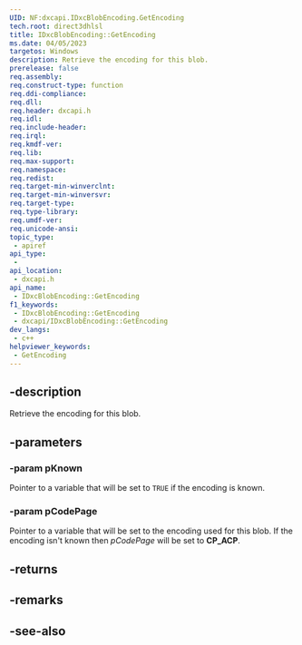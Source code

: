 ```yaml
---
UID: NF:dxcapi.IDxcBlobEncoding.GetEncoding
tech.root: direct3dhlsl
title: IDxcBlobEncoding::GetEncoding
ms.date: 04/05/2023
targetos: Windows
description: Retrieve the encoding for this blob.
prerelease: false
req.assembly: 
req.construct-type: function
req.ddi-compliance: 
req.dll: 
req.header: dxcapi.h
req.idl: 
req.include-header: 
req.irql: 
req.kmdf-ver: 
req.lib: 
req.max-support: 
req.namespace: 
req.redist: 
req.target-min-winverclnt: 
req.target-min-winversvr: 
req.target-type: 
req.type-library: 
req.umdf-ver: 
req.unicode-ansi: 
topic_type:
 - apiref
api_type:
 - 
api_location:
 - dxcapi.h
api_name:
 - IDxcBlobEncoding::GetEncoding
f1_keywords:
 - IDxcBlobEncoding::GetEncoding
 - dxcapi/IDxcBlobEncoding::GetEncoding
dev_langs:
 - c++
helpviewer_keywords:
 - GetEncoding
---
```


## -description

Retrieve the encoding for this blob.

## -parameters

### -param pKnown

Pointer to a variable that will be set to `TRUE` if the encoding is known.

### -param pCodePage

Pointer to a variable that will be set to the encoding used for this blob. If the encoding isn't known then *pCodePage* will be set to **CP_ACP**.

## -returns

## -remarks

## -see-also
